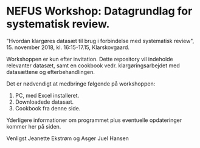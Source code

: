 # NEFUS Workshop: Datagrundlag for systematisk review.
"Hvordan klargøres datasæt til brug i forbindelse med systematisk review", 15. november 2018, kl. 16:15-17.15, Klarskovgaard.

Workshoppen er kun efter invitation. Dette repository vil indeholde relevanter datasæt, samt en cookbook vedr. klargøringsarbejdet 
med datasættene og efterbehandlingen.

Det er nødvendigt at medbringe følgende på workshoppen:
1) PC, med Excel installeret.
2) Downloadede datasæt.
3) Cookbook fra denne side.


Yderligere informationer om programmet plus eventuelle opdateringer kommer her på siden.

Venligst
Jeanette Ekstrøm og Asger Juel Hansen
